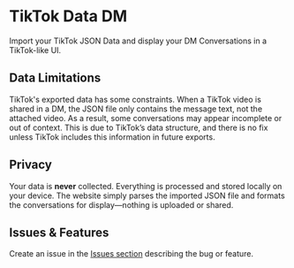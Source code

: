 # TikTok Data DM

Import your TikTok JSON Data and display your DM Conversations in a TikTok-like UI.

## Data Limitations

TikTok's exported data has some constraints. When a TikTok video is shared in a DM, the JSON file only contains the message text, not the attached video. As a result, some conversations may appear incomplete or out of context. This is due to TikTok’s data structure, and there is no fix unless TikTok includes this information in future exports.

## Privacy

Your data is **never** collected. Everything is processed and stored locally on your device. The website simply parses the imported JSON file and formats the conversations for display—nothing is uploaded or shared.

## Issues & Features
Create an issue in the [Issues section](https://github.com/Tran-Steven/tiktokdata/issues) describing the bug or feature.

